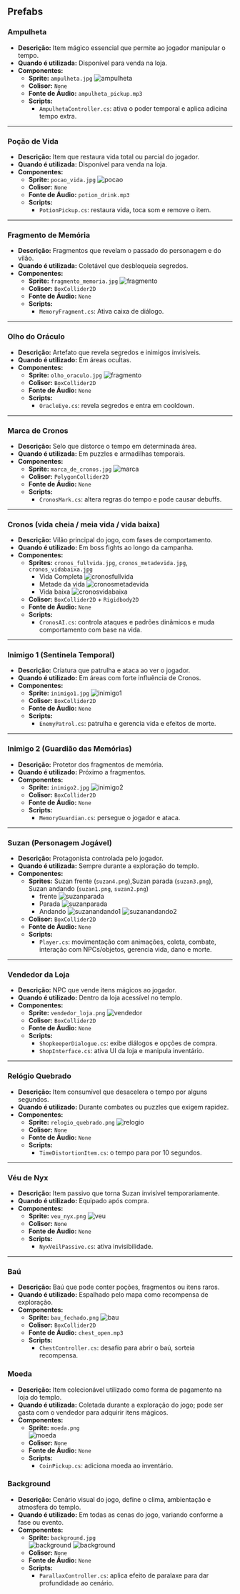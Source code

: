 ## Prefabs

### Ampulheta

- **Descrição:** Item mágico essencial que permite ao jogador manipular o tempo.
- **Quando é utilizada:** Disponível para venda na loja.
- **Componentes:**
  - **Sprite:** `ampulheta.jpg`
        ![ampulheta](https://github.com/LucasRezendeSimoes/Templus_Fugit/blob/main/project/images/ampulheta.jpg)
  - **Colisor:** `None`
  - **Fonte de Áudio:** `ampulheta_pickup.mp3`
  - **Scripts:**
    - `AmpulhetaController.cs`: ativa o poder temporal e aplica adicina tempo extra.

---

### Poção de Vida

- **Descrição:** Item que restaura vida total ou parcial do jogador.
- **Quando é utilizada:** Disponível para venda na loja.
- **Componentes:**
  - **Sprite:** `pocao_vida.jpg`
        ![pocao](https://github.com/LucasRezendeSimoes/Templus_Fugit/blob/main/project/images/pocao_vida.jpg)
  - **Colisor:** `None`
  - **Fonte de Áudio:** `potion_drink.mp3`
  - **Scripts:**
    - `PotionPickup.cs`: restaura vida, toca som e remove o item.

---

### Fragmento de Memória

- **Descrição:** Fragmentos que revelam o passado do personagem e do vilão.
- **Quando é utilizada:** Coletável que desbloqueia segredos.
- **Componentes:**
  - **Sprite:** `fragmento_memoria.jpg`
        ![fragmento](https://github.com/LucasRezendeSimoes/Templus_Fugit/blob/main/project/images/fragmento_memoria.jpg)
  - **Colisor:** `BoxCollider2D`
  - **Fonte de Áudio:** `None`
  - **Scripts:**
    - `MemoryFragment.cs`: Ativa caixa de diálogo.

---

### Olho do Oráculo

- **Descrição:** Artefato que revela segredos e inimigos invisíveis.
- **Quando é utilizado:** Em áreas ocultas.
- **Componentes:**
  - **Sprite:** `olho_oraculo.jpg`
        ![fragmento](https://github.com/LucasRezendeSimoes/Templus_Fugit/blob/main/project/images/olho_oraculo.jpg)
  - **Colisor:** `BoxCollider2D`
  - **Fonte de Áudio:** `None`
  - **Scripts:**
    - `OracleEye.cs`: revela segredos e entra em cooldown.

---

### Marca de Cronos

- **Descrição:** Selo que distorce o tempo em determinada área.
- **Quando é utilizada:** Em puzzles e armadilhas temporais.
- **Componentes:**
  - **Sprite:** `marca_de_cronos.jpg`
        ![marca](https://github.com/LucasRezendeSimoes/Templus_Fugit/blob/main/project/images/marca_de_cronos.jpg)
  - **Colisor:** `PolygonCollider2D`
  - **Fonte de Áudio:** `None`
  - **Scripts:**
    - `CronosMark.cs`: altera regras do tempo e pode causar debuffs.

---

### Cronos (vida cheia / meia vida / vida baixa)

- **Descrição:** Vilão principal do jogo, com fases de comportamento.
- **Quando é utilizado:** Em boss fights ao longo da campanha.
- **Componentes:**
  - **Sprites:** `cronos_fullvida.jpg`, `cronos_metadevida.jpg`, `cronos_vidabaixa.jpg`
    - Vida Completa
        ![cronosfullvida](https://github.com/LucasRezendeSimoes/Templus_Fugit/blob/main/project/images/cronos_fullvida.jpg)
    - Metade da vida
        ![cronosmetadevida](https://github.com/LucasRezendeSimoes/Templus_Fugit/blob/main/project/images/cronos_metadevida.jpg)
    - Vida baixa 
        ![cronosvidabaixa](https://github.com/LucasRezendeSimoes/Templus_Fugit/blob/main/project/images/cronos_vidabaixa.jpg)
  - **Colisor:** `BoxCollider2D` + `Rigidbody2D`
  - **Fonte de Áudio:** `None`
  - **Scripts:**
    - `CronosAI.cs`: controla ataques e padrões dinâmicos e muda comportamento com base na vida.

---

### Inimigo 1 (Sentinela Temporal)

- **Descrição:** Criatura que patrulha e ataca ao ver o jogador.
- **Quando é utilizado:** Em áreas com forte influência de Cronos.
- **Componentes:**
  - **Sprite:** `inimigo1.jpg`
        ![inimigo1](https://github.com/LucasRezendeSimoes/Templus_Fugit/blob/main/project/images/inimigo1.jpg)
  - **Colisor:** `BoxCollider2D`
  - **Fonte de Áudio:** `None`
  - **Scripts:**
    - `EnemyPatrol.cs`: patrulha e gerencia vida e efeitos de morte.

---

### Inimigo 2 (Guardião das Memórias)

- **Descrição:** Protetor dos fragmentos de memória.
- **Quando é utilizado:** Próximo a fragmentos.
- **Componentes:**
  - **Sprite:** `inimigo2.jpg`
        ![inimigo2](https://github.com/LucasRezendeSimoes/Templus_Fugit/blob/main/project/images/inimigo2.jpg)
  - **Colisor:** `BoxCollider2D`
  - **Fonte de Áudio:** `None`
  - **Scripts:**
    - `MemoryGuardian.cs`: persegue o jogador e ataca.
---

### Suzan (Personagem Jogável)

- **Descrição:** Protagonista controlada pelo jogador.
- **Quando é utilizada:** Sempre durante a exploração do templo.
- **Componentes:**
  - **Sprites:** Suzan frente (`suzan4.png`),Suzan parada (`suzan3.png`), Suzan andando (`suzan1.png`, `suzan2.png`)
      - frente
        ![suzanparada](https://github.com/LucasRezendeSimoes/Templus_Fugit/blob/main/project/images/suzan4.jpg)
      - Parada
        ![suzanparada](https://github.com/LucasRezendeSimoes/Templus_Fugit/blob/main/project/images/suzan3.jpg)
      - Andando
        ![suzanandando1](https://github.com/LucasRezendeSimoes/Templus_Fugit/blob/main/project/images/suzan1.jpg)
        ![suzanandando2](https://github.com/LucasRezendeSimoes/Templus_Fugit/blob/main/project/images/suzan2.jpg)
  - **Colisor:** `BoxCollider2D`
  - **Fonte de Áudio:** `None`
  - **Scripts:**
    - `Player.cs`: movimentação com animações, coleta, combate, interação com NPCs/objetos, gerencia vida, dano e morte.

---

### Vendedor da Loja

- **Descrição:** NPC que vende itens mágicos ao jogador.
- **Quando é utilizado:** Dentro da loja acessível no templo.
- **Componentes:**
  - **Sprite:** `vendedor_loja.png`
        ![vendedor](https://github.com/LucasRezendeSimoes/Templus_Fugit/blob/main/project/images/vendedor%20loja.jpg)
  - **Colisor:** `BoxCollider2D`
  - **Fonte de Áudio:** `None`
  - **Scripts:**
    - `ShopkeeperDialogue.cs`: exibe diálogos e opções de compra.
    - `ShopInterface.cs`: ativa UI da loja e manipula inventário.

---

### Relógio Quebrado

- **Descrição:** Item consumível que desacelera o tempo por alguns segundos.
- **Quando é utilizado:** Durante combates ou puzzles que exigem rapidez.
- **Componentes:**
  - **Sprite:** `relogio_quebrado.png`
        ![relogio](https://github.com/LucasRezendeSimoes/Templus_Fugit/blob/main/project/images/relogio_quebrado.jpg)
  - **Colisor:** `None` 
  - **Fonte de Áudio:** `None`
  - **Scripts:**
    - `TimeDistortionItem.cs`: o tempo para por 10 segundos.

---

### Véu de Nyx

- **Descrição:** Item passivo que torna Suzan invisível temporariamente.
- **Quando é utilizado:** Equipado após compra.
- **Componentes:**
  - **Sprite:** `veu_nyx.png`
        ![veu](https://github.com/LucasRezendeSimoes/Templus_Fugit/blob/main/project/images/V%C3%A9u_de_Nyx.jpg)
  - **Colisor:** `None`
  - **Fonte de Áudio:** `None`
  - **Scripts:**
    - `NyxVeilPassive.cs`: ativa invisibilidade.

---

### Baú

- **Descrição:** Baú que pode conter poções, fragmentos ou itens raros.
- **Quando é utilizado:** Espalhado pelo mapa como recompensa de exploração.
- **Componentes:**
  - **Sprite:** `bau_fechado.png`
        ![bau](https://github.com/LucasRezendeSimoes/Templus_Fugit/blob/main/project/images/bau.jpg)
  - **Colisor:** `BoxCollider2D`
  - **Fonte de Áudio:** `chest_open.mp3`
  - **Scripts:**
    - `ChestController.cs`: desafio para abrir o baú, sorteia recompensa.

### Moeda

- **Descrição:** Item colecionável utilizado como forma de pagamento na loja do templo.
- **Quando é utilizada:** Coletada durante a exploração do jogo; pode ser gasta com o vendedor para adquirir itens mágicos.
- **Componentes:**
  - **Sprite:** `moeda.png`  
    ![moeda](https://github.com/LucasRezendeSimoes/Templus_Fugit/blob/main/project/images/moeda.jpg)
  - **Colisor:** `None`
  - **Fonte de Áudio:** `None`
  - **Scripts:**
    - `CoinPickup.cs`: adiciona moeda ao inventário.
   
### Background

- **Descrição:** Cenário visual do jogo, define o clima, ambientação e atmosfera do templo.
- **Quando é utilizado:** Em todas as cenas do jogo, variando conforme a fase ou evento.
- **Componentes:**
  - **Sprite:** `background.jpg`  
    ![background](https://github.com/LucasRezendeSimoes/Templus_Fugit/blob/main/project/images/backgound.jpg)
    ![background](https://github.com/LucasRezendeSimoes/Templus_Fugit/blob/main/project/images/backgound2.jpg)
  - **Colisor:** `None`
  - **Fonte de Áudio:** `None`
  - **Scripts:**
    - `ParallaxController.cs`: aplica efeito de paralaxe para dar profundidade ao cenário.
